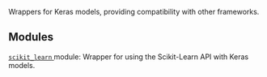 Wrappers for Keras models, providing compatibility with other frameworks.

## Modules
[ `scikit_learn` ](https://tensorflow.google.cn/api_docs/python/tf/compat/v1/keras/wrappers/scikit_learn) module: Wrapper for using the Scikit-Learn API with Keras models.

